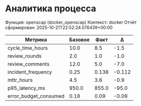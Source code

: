 # Аналитика процесса

Функция: openscap (docker_openscap)
Контекст: docker
Отчёт сформирован: 2025-10-21T22:52:24.076439+00:00

| Метрика | Базовое | Факт | Δ |
|---------|---------|------|---|
| cycle_time_hours | 10.0 | 8.5 | -1.5 |
| review_rounds | 2.0 | 1.0 | -1.0 |
| review_comments | 12.0 | 5.0 | -7.0 |
| incident_frequency | 0.25 | 0.138 | -0.112 |
| mttr_hours | 4.5 | 3.6 | -0.9 |
| p95_latency_ms | 950.0 | 855.0 | -95.0 |
| error_budget_consumed | 0.18 | 0.09 | -0.09 |
